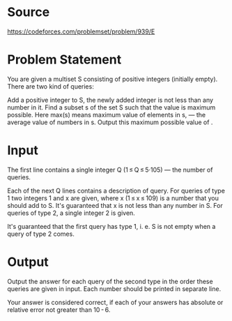 # Source
https://codeforces.com/problemset/problem/939/E

# Problem Statement
You are given a multiset S consisting of positive integers (initially empty). There are two kind of queries:

Add a positive integer to S, the newly added integer is not less than any number in it.
Find a subset s of the set S such that the value  is maximum possible. Here max(s) means maximum value of elements in s,  — the average value of numbers in s. Output this maximum possible value of .

# Input
The first line contains a single integer Q (1 ≤ Q ≤ 5·105) — the number of queries.

Each of the next Q lines contains a description of query. For queries of type 1 two integers 1 and x are given, where x (1 ≤ x ≤ 109) is a number that you should add to S. It's guaranteed that x is not less than any number in S. For queries of type 2, a single integer 2 is given.

It's guaranteed that the first query has type 1, i. e. S is not empty when a query of type 2 comes.

# Output
Output the answer for each query of the second type in the order these queries are given in input. Each number should be printed in separate line.

Your answer is considered correct, if each of your answers has absolute or relative error not greater than 10 - 6.


